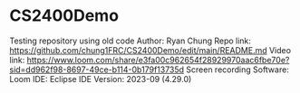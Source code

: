 # CS2400Demo
Testing repository using old code
Author: Ryan Chung
Repo link: https://github.com/chung1FRC/CS2400Demo/edit/main/README.md
Video link: https://www.loom.com/share/e3fa00c962654f28929970aac6fbe70e?sid=dd962f98-8697-49ce-b114-0b179f13735d
Screen recording Software: Loom
IDE: Eclipse IDE Version: 2023-09 (4.29.0)
